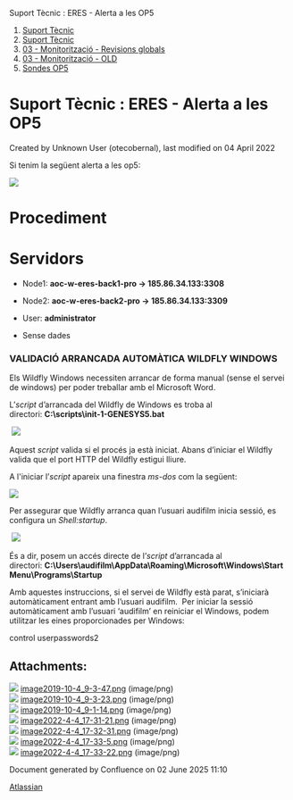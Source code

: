 Suport Tècnic : ERES - Alerta a les OP5  

1.  [Suport Tècnic](index.html)
2.  [Suport Tècnic](13893782.html)
3.  [03 - Monitorització - Revisions globals](26313327.html)
4.  [03 - Monitorització - OLD](128647245.html)
5.  [Sondes OP5](Sondes-OP5_26313328.html)

Suport Tècnic : ERES - Alerta a les OP5
=======================================

Created by Unknown User (otecobernal), last modified on 04 April 2022

Si tenim la següent alerta a les op5:

![](attachments/64980889/64980893.png)

Procediment
===========

Servidors 
==========

*   Node1: **aoc-w-eres-back1-pro → 185.86.34.133:3308 [](https://pam.aoc.cat/SecretServer/app/#/secrets/4356/general)** 
*   Node2: **aoc-w-eres-back2-pro → 185.86.34.133:3309 [](https://pam.aoc.cat/SecretServer/app/#/secrets/4358/general)** 
*   User: **administrator**

*   Sense dades
    

### **VALIDACIÓ ARRANCADA AUTOMÀTICA WILDFLY WINDOWS**

Els Wildfly Windows necessiten arrancar de forma manual (sense el servei de windows) per poder treballar amb el Microsoft Word.

L’_script_ d’arrancada del Wildfly de Windows es troba al directori: **C:\\scripts\\init-1-GENESYS5.bat**

 ![](attachments/64980909/64980915.png)

Aquest _script_ valida si el procés ja està iniciat. Abans d’iniciar el Wildfly valida que el port HTTP del Wildfly estigui lliure.

A l'iniciar l’_script_ apareix una finestra _ms-dos_ com la següent:

![](attachments/64980909/64980916.png)

Per assegurar que Wildfly arranca quan l’usuari audifilm inicia sessió, es configura un _Shell:startup_.

 ![](attachments/64980909/64980917.png)

És a dir, posem un accés directe de l’_script_ d’arrancada al directori: **C:\\Users\\audifilm\\AppData\\Roaming\\Microsoft\\Windows\\Start Menu\\Programs\\Startup**

Amb aquestes instruccions, si el servei de Wildfly està parat, s’iniciarà automàticament entrant amb l’usuari audifilm.  Per iniciar la sessió automàticament amb l’usuari ‘audifilm’ en reiniciar el Windows, podem utilitzar les eines proporcionades per Windows:

control userpasswords2

  

  

Attachments:
------------

![](images/icons/bullet_blue.gif) [image2019-10-4\_9-3-47.png](attachments/64980889/64980890.png) (image/png)  
![](images/icons/bullet_blue.gif) [image2019-10-4\_9-3-23.png](attachments/64980889/64980891.png) (image/png)  
![](images/icons/bullet_blue.gif) [image2019-10-4\_9-1-14.png](attachments/64980889/64980892.png) (image/png)  
![](images/icons/bullet_blue.gif) [image2022-4-4\_17-31-21.png](attachments/64980889/64980893.png) (image/png)  
![](images/icons/bullet_blue.gif) [image2022-4-4\_17-32-31.png](attachments/64980889/64980894.png) (image/png)  
![](images/icons/bullet_blue.gif) [image2022-4-4\_17-33-5.png](attachments/64980889/64980895.png) (image/png)  
![](images/icons/bullet_blue.gif) [image2022-4-4\_17-33-22.png](attachments/64980889/64980896.png) (image/png)  

Document generated by Confluence on 02 June 2025 11:10

[Atlassian](http://www.atlassian.com/)